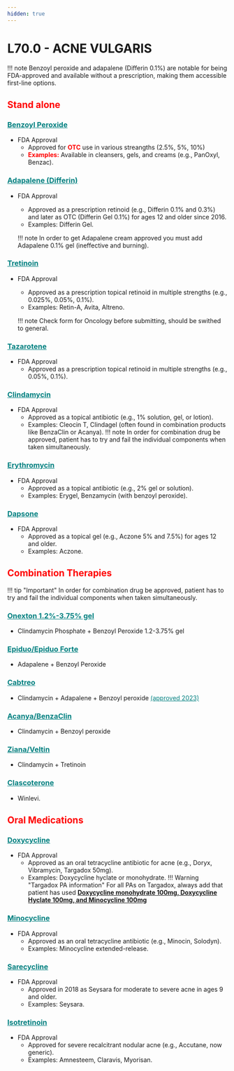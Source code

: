 ```yaml
---
hidden: true
---
```


# L70.0 - ACNE VULGARIS
!!! note
    Benzoyl peroxide and adapalene (Differin 0.1%) are notable for being FDA-approved 
    and available without a prescription, making them accessible first-line options.

## <b  style="color:red">Stand alone</b>
### <u  style="color:teal">Benzoyl Peroxide</u>
- FDA Approval
    - Approved for <b  style="color:red">OTC</b> use in various streangths (2.5%, 5%, 10%)
    - <b  style="color:red">Examples:</b> Available in cleansers, gels, and creams (e.g., PanOxyl, Benzac).

### <u  style="color:teal">Adapalene (Differin)</u>
- FDA Approval
    - Approved as a prescription retinoid (e.g., Differin 0.1% and 0.3%) and later as OTC (Differin Gel 0.1%) for ages 12 and older since 2016.
    - Examples: Differin Gel.
  
    !!! note
          In order to get Adapalene cream approved you must add Adapalene 0.1% gel (ineffective and burning). 

### <u  style="color:teal">Tretinoin</u>
- FDA Approval
    - Approved as a prescription topical retinoid in multiple strengths (e.g., 0.025%, 0.05%, 0.1%).
    - Examples: Retin-A, Avita, Altreno.
      
    !!! note 
          Check form for Oncology before submitting, should be swithed to general.

### <u  style="color:teal">Tazarotene</u>
- FDA Approval
    - Approved as a prescription topical retinoid in multiple strengths (e.g., 0.05%, 0.1%).

### <u  style="color:teal">Clindamycin</u>
- FDA Approval
    - Approved as a topical antibiotic (e.g., 1% solution, gel, or lotion).
    - Examples: Cleocin T, Clindagel (often found in combination products like BenzaClin or Acanya).
    !!! note
        In order for combination drug be approved, patient has to try and fail the individual components when taken simultaneously.

### <u  style="color:teal">Erythromycin</u>
- FDA Approval
    - Approved as a topical antibiotic (e.g., 2% gel or solution).
    - Examples: Erygel, Benzamycin (with benzoyl peroxide).

### <u  style="color:teal">Dapsone</u>
- FDA Approval
    - Approved as a topical gel (e.g., Aczone 5% and 7.5%) for ages 12 and older.
    - Examples: Aczone.

## <b  style="color:red">Combination Therapies</b>
!!! tip "Important"
    In order for combination drug be approved, patient has to try and fail the individual components when taken simultaneously.

### <u  style="color:teal">Onexton 1.2%-3.75% gel </u>
- Clindamycin Phosphate + Benzoyl Peroxide 1.2-3.75% gel

### <u  style="color:teal">Epiduo/Epiduo Forte </u>
- Adapalene + Benzoyl Peroxide

### <u  style="color:teal">Cabtreo </u>
- Clindamycin + Adapalene + Benzoyl peroxide <u  style="color:teal">(approved 2023)</u>

### <u  style="color:teal">Acanya/BenzaClin </u>
- Clindamycin + Benzoyl peroxide

### <u  style="color:teal">Ziana/Veltin </u>
- Clindamycin + Tretinoin

### <u  style="color:teal">Clascoterone</u>
- Winlevi.

## <b  style="color:red">Oral Medications</b>

### <u  style="color:teal">Doxycycline</u>
- FDA Approval
    - Approved as an oral tetracycline antibiotic for acne (e.g., Doryx, Vibramycin, Targadox 50mg).
    - Examples: Doxycycline hyclate or monohydrate.
!!! Warning "Targadox PA information"
    For all PAs on Targadox, always add that patient has used <u><b>Doxycycline monohydrate 100mg, Doxycycline Hyclate 100mg, and Minocycline 100mg</b></u>

### <u  style="color:teal">Minocycline</u>
- FDA Approval
    - Approved as an oral tetracycline antibiotic (e.g., Minocin, Solodyn).
    - Examples: Minocycline extended-release.

### <u  style="color:teal">Sarecycline</u>
- FDA Approval
    - Approved in 2018 as Seysara for moderate to severe acne in ages 9 and older.
    - Examples: Seysara.

### <u  style="color:teal">Isotretinoin</u>
- FDA Approval
    - Approved for severe recalcitrant nodular acne (e.g., Accutane, now generic).
    - Examples: Amnesteem, Claravis, Myorisan.
